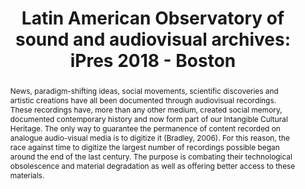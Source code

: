 ---
abstract: News, paradigm-shifting ideas, social movements, scientific discoveries
  and artistic creations have all been documented through audiovisual recordings.
  These recordings have, more than any other medium, created social memory, documented
  contemporary history and now form part of our Intangible Cultural Heritage. The
  only way to guarantee the permanence of content recorded on analogue audio-visual
  media is to digitize it (Bradley, 2006). For this reason, the race against time
  to digitize the largest number of recordings possible began around the end of the
  last century. The purpose is combating their technological obsolescence and material
  degradation as well as offering better access to these materials.
creators:
- Rodríguez, Perla Olivia
date: null
document_url: https://services.phaidra.univie.ac.at/api/object/o:923642/download
grand_parent: iPRES
institutions: []
keywords:
- boston
landing_page_url: https://phaidra.univie.ac.at/o:923642
language: eng
layout: publication
license: CC BY 4.0 International
notes_url: null
parent: iPRES 2018
presentation_url: null
size: 126606
source_name: iPRES
title: 'Latin American Observatory of sound and audiovisual archives: iPres 2018 -
  Boston'
type: paper
year: 2018
---